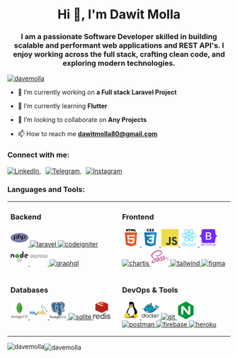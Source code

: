 <h1 align="center">Hi 👋, I'm Dawit Molla</h1>
<h3 align="center">
I am a passionate <strong>Software Developer</strong> skilled in building scalable and performant web applications and REST API's. I enjoy working across the full stack, crafting clean code, and exploring modern technologies.
</h3>

<p align="left"> <a href="https://github.com/ryo-ma/github-profile-trophy"><img src="https://github-profile-trophy.vercel.app/?username=davemolla" alt="davemolla" /></a> </p>

- 🔭 I’m currently working on **a Full stack Laravel Project**

- 🌱 I’m currently learning **Flutter**

- 👯 I’m looking to collaborate on **Any Projects**

- 📫 How to reach me **dawitmolla80@gmail.com**

<h3 align="left">Connect with me:</h3>
<p align="left">
<a href="https://linkedin.com/in/dawitmolla" target="_blank" rel="noopener noreferrer">
  <img align="center" src="https://raw.githubusercontent.com/rahuldkjain/github-profile-readme-generator/master/src/images/icons/Social/linked-in-alt.svg" alt="LinkedIn" height="30" width="40" />
</a>
<a href="https://t.me/DawitMolla" target="_blank" rel="noopener noreferrer" style="margin-left:10px;">
  <img align="center" src="https://upload.wikimedia.org/wikipedia/commons/8/82/Telegram_logo.svg" alt="Telegram" height="30" width="40" />
</a>
<a href="https://instagram.com/__dawit_molla" target="_blank" rel="noopener noreferrer" style="margin-left:10px;">
  <img align="center" src="https://raw.githubusercontent.com/rahuldkjain/github-profile-readme-generator/master/src/images/icons/Social/instagram.svg" alt="Instagram" height="30" width="40" />
</a>



<h3 align="left">Languages and Tools:</h3>

<table>
  <tr>
    <td valign="top" width="50%">
      <h3>Backend</h3>
      <p>
        <a href="https://www.php.net" target="_blank" rel="noreferrer">
          <img src="https://raw.githubusercontent.com/devicons/devicon/master/icons/php/php-original.svg" alt="php" width="40" height="40"/>
        </a>
        <a href="https://laravel.com/" target="_blank" rel="noreferrer">
          <img src="https://img.shields.io/badge/Laravel-F05340?logo=laravel&logoColor=white&style=for-the-badge" alt="laravel" width="100" height="40"/>
        </a>
        <a href="https://codeigniter.com" target="_blank" rel="noreferrer">
          <img src="https://cdn.worldvectorlogo.com/logos/codeigniter.svg" alt="codeigniter" width="40" height="40"/>
        </a>
        <a href="https://nodejs.org" target="_blank" rel="noreferrer">
          <img src="https://raw.githubusercontent.com/devicons/devicon/master/icons/nodejs/nodejs-original-wordmark.svg" alt="nodejs" width="40" height="40"/>
        </a>
        <a href="https://expressjs.com" target="_blank" rel="noreferrer">
          <img src="https://raw.githubusercontent.com/devicons/devicon/master/icons/express/express-original-wordmark.svg" alt="express" width="40" height="40"/>
        </a>
        <a href="https://graphql.org" target="_blank" rel="noreferrer">
          <img src="https://www.vectorlogo.zone/logos/graphql/graphql-icon.svg" alt="graphql" width="40" height="40"/>
        </a>
      </p>
    </td>
    <td valign="top" width="50%">
      <h3>Frontend</h3>
      <p>
        <a href="https://www.w3.org/html/" target="_blank" rel="noreferrer">
          <img src="https://raw.githubusercontent.com/devicons/devicon/master/icons/html5/html5-original-wordmark.svg" alt="html5" width="40" height="40"/>
        </a>
        <a href="https://www.w3schools.com/css/" target="_blank" rel="noreferrer">
          <img src="https://raw.githubusercontent.com/devicons/devicon/master/icons/css3/css3-original-wordmark.svg" alt="css3" width="40" height="40"/>
        </a>
        <a href="https://developer.mozilla.org/en-US/docs/Web/JavaScript" target="_blank" rel="noreferrer">
          <img src="https://raw.githubusercontent.com/devicons/devicon/master/icons/javascript/javascript-original.svg" alt="javascript" width="40" height="40"/>
        </a>
        <a href="https://reactjs.org/" target="_blank" rel="noreferrer">
          <img src="https://raw.githubusercontent.com/devicons/devicon/master/icons/react/react-original-wordmark.svg" alt="react" width="40" height="40"/>
        </a>
        <a href="https://getbootstrap.com" target="_blank" rel="noreferrer">
          <img src="https://raw.githubusercontent.com/devicons/devicon/master/icons/bootstrap/bootstrap-plain-wordmark.svg" alt="bootstrap" width="40" height="40"/>
        </a>
        <a href="https://www.chartjs.org" target="_blank" rel="noreferrer">
          <img src="https://www.chartjs.org/media/logo-title.svg" alt="chartjs" width="40" height="40"/>
        </a>
        <a href="https://sass-lang.com" target="_blank" rel="noreferrer">
          <img src="https://raw.githubusercontent.com/devicons/devicon/master/icons/sass/sass-original.svg" alt="sass" width="40" height="40"/>
        </a>
        <a href="https://tailwindcss.com/" target="_blank" rel="noreferrer">
          <img src="https://www.vectorlogo.zone/logos/tailwindcss/tailwindcss-icon.svg" alt="tailwind" width="40" height="40"/>
        </a>
        <a href="https://www.figma.com/" target="_blank" rel="noreferrer">
          <img src="https://www.vectorlogo.zone/logos/figma/figma-icon.svg" alt="figma" width="40" height="40"/>
        </a>
      </p>
    </td>
  </tr>
  <tr>
    <td valign="top" width="50%">
      <h3>Databases</h3>
      <p>
        <a href="https://www.mongodb.com/" target="_blank" rel="noreferrer">
          <img src="https://raw.githubusercontent.com/devicons/devicon/master/icons/mongodb/mongodb-original-wordmark.svg" alt="mongodb" width="40" height="40"/>
        </a>
        <a href="https://www.mysql.com/" target="_blank" rel="noreferrer">
          <img src="https://raw.githubusercontent.com/devicons/devicon/master/icons/mysql/mysql-original-wordmark.svg" alt="mysql" width="40" height="40"/>
        </a>
        <a href="https://www.postgresql.org" target="_blank" rel="noreferrer">
          <img src="https://raw.githubusercontent.com/devicons/devicon/master/icons/postgresql/postgresql-original-wordmark.svg" alt="postgresql" width="40" height="40"/>
        </a>
        <a href="https://www.sqlite.org/" target="_blank" rel="noreferrer">
          <img src="https://www.vectorlogo.zone/logos/sqlite/sqlite-icon.svg" alt="sqlite" width="40" height="40"/>
        </a>
        <a href="https://redis.io" target="_blank" rel="noreferrer">
          <img src="https://raw.githubusercontent.com/devicons/devicon/master/icons/redis/redis-original-wordmark.svg" alt="redis" width="40" height="40"/>
        </a>
      </p>
    </td>
    <td valign="top" width="50%">
      <h3>DevOps & Tools</h3>
      <p>
        <a href="https://www.linux.org/" target="_blank" rel="noreferrer">
          <img src="https://raw.githubusercontent.com/devicons/devicon/master/icons/linux/linux-original.svg" alt="linux" width="40" height="40"/>
        </a>
        <a href="https://www.docker.com/" target="_blank" rel="noreferrer">
          <img src="https://raw.githubusercontent.com/devicons/devicon/master/icons/docker/docker-original-wordmark.svg" alt="docker" width="40" height="40"/>
        </a>
        <a href="https://git-scm.com/" target="_blank" rel="noreferrer">
          <img src="https://www.vectorlogo.zone/logos/git-scm/git-scm-icon.svg" alt="git" width="40" height="40"/>
        </a>
        <a href="https://www.nginx.com" target="_blank" rel="noreferrer">
          <img src="https://raw.githubusercontent.com/devicons/devicon/master/icons/nginx/nginx-original.svg" alt="nginx" width="40" height="40"/>
        </a>
        <a href="https://postman.com" target="_blank" rel="noreferrer">
          <img src="https://www.vectorlogo.zone/logos/getpostman/getpostman-icon.svg" alt="postman" width="40" height="40"/>
        </a>
        <a href="https://firebase.google.com/" target="_blank" rel="noreferrer">
          <img src="https://www.vectorlogo.zone/logos/firebase/firebase-icon.svg" alt="firebase" width="40" height="40"/>
        </a>
        <a href="https://heroku.com" target="_blank" rel="noreferrer">
          <img src="https://www.vectorlogo.zone/logos/heroku/heroku-icon.svg" alt="heroku" width="40" height="40"/>
        </a>
      </p>
    </td>
  </tr>
</table>


<p><img align="left" src="https://github-readme-streak-stats.herokuapp.com/?user=davemolla&" alt="davemolla" /></p>

<p><img align="center" src="https://github-readme-stats.vercel.app/api/top-langs?username=davemolla&show_icons=true&locale=en&layout=compact" alt="davemolla" /></p>

